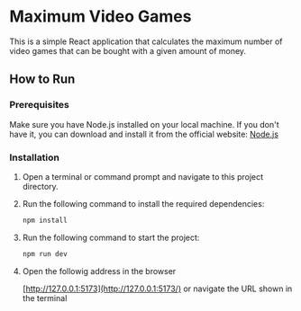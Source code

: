 # Maximum Video Games

This is a simple React application that calculates the maximum number of video games that can be bought with a given amount of money.

## How to Run

### Prerequisites

Make sure you have Node.js installed on your local machine. If you don't have it, you can download and install it from the official website: [Node.js](https://nodejs.org/)

### Installation

1. Open a terminal or command prompt and navigate to this project directory.

2. Run the following command to install the required dependencies:

   ```bash
   npm install

   ```

3. Run the following command to start the project:

   ```bash
   npm run dev

   ```

4. Open the followig address in the browser

   [http://127.0.0.1:5173](http://127.0.0.1:5173/) or navigate the URL shown in the terminal
